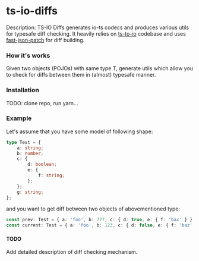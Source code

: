 # ts-io-diffs

Description: TS-IO Diffs generates io-ts codecs and produces various utils for typesafe diff checking. It heavily relies on [ts-to-io](https://github.com/juusaw/ts-to-io) codebase and uses [fast-json-patch](https://www.npmjs.com/package/fast-json-patch) for diff building.

### How it's works

Given two objects (POJOs) with same type T, generate utils which allow you to check for diffs between them in (almost) typesafe manner.

### Installation

TODO: clone repo, run yarn...

### Example

Let's assume that you have some model of following shape:

```typescript
type Test = {
	a: string;
	b: number;
	c: {
		d: boolean;
		e: {
			f: string;
		};
	};
	g: string;
};
```

and you want to get diff between two objects of abovementioned type:

```typescript
const prev: Test = { a: 'foo', b: 777, c: { d: true, e: { f: 'bax' } }, g: 'lol' };
const current: Test = { a: 'foo', b: 123, c: { d: false, e: { f: 'baz' } }, g: 'lawl' };
```

#### TODO

Add detailed description of diff checking mechanism.
